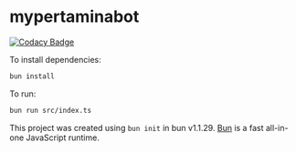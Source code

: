 # mypertaminabot

[![Codacy Badge](https://app.codacy.com/project/badge/Grade/3c2ddfcdcd2546e090e57a249aaf0f1d)](https://app.codacy.com/gh/dickymuliafiqri/MyPertaminaBot/dashboard?utm_source=gh&utm_medium=referral&utm_content=&utm_campaign=Badge_grade)

To install dependencies:

```bash
bun install
```

To run:

```bash
bun run src/index.ts
```

This project was created using `bun init` in bun v1.1.29. [Bun](https://bun.sh) is a fast all-in-one JavaScript runtime.
